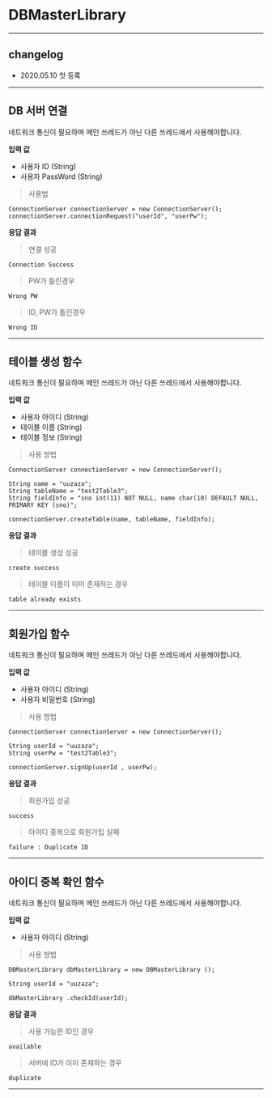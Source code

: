 # DBMasterLibrary

----

## changelog
* 2020.05.10 첫 등록

----

## DB 서버 연결
네트워크 통신이 필요하며 메인 쓰레드가 아닌 다른 쓰레드에서 사용해야합니다.




**입력 값**

* 사용자 ID (String)
* 사용자 PassWord (String)

> 사용법

    ConnectionServer connectionServer = new ConnectionServer();
    connectionServer.connectionRequest("userId", "userPw");



**응답 결과**
  

> 연결 성공
    

    Connection Success


>PW가 틀린경우


    Wrong PW



>ID, PW가 틀린경우


    Wrong ID
    
----


## 테이블 생성 함수
네트워크 통신이 필요하며 메인 쓰레드가 아닌 다른 쓰레드에서 사용해야합니다.




**입력 값**

* 사용자 아이디 (String)
* 테이블 이름 (String)
* 테이블 정보 (String)

> 사용 방법

    ConnectionServer connectionServer = new ConnectionServer();

    String name = "uuzaza";
    String tableName = "test2Table3";
    String fieldInfo = "sno int(11) NOT NULL, name char(10) DEFAULT NULL, PRIMARY KEY (sno)";

    connectionServer.createTable(name, tableName, fieldInfo);


**응답 결과**
  

>테이블 생성  성공
    

    create success


>테이블 이름이 이미 존재하는 경우


    table already exists


----


## 회원가입 함수
네트워크 통신이 필요하며 메인 쓰레드가 아닌 다른 쓰레드에서 사용해야합니다.




**입력 값**

* 사용자 아이디 (String)
* 사용자 비밀번호 (String)


> 사용 방법

    ConnectionServer connectionServer = new ConnectionServer();

    String userId = "uuzaza";
    String userPw = "test2Table3";
    
    connectionServer.signUp(userId , userPw);


**응답 결과**
  

>회원가입 성공
    

    success


>아이디 중복으로 회원가입 실패


    failure : Duplicate ID


----
## 아이디 중복 확인 함수
네트워크 통신이 필요하며 메인 쓰레드가 아닌 다른 쓰레드에서 사용해야합니다.



**입력 값**

* 사용자 아이디 (String)



> 사용 방법

    DBMasterLibrary dbMasterLibrary = new DBMasterLibrary ();

    String userId = "uuzaza";
    
    dbMasterLibrary .checkId(userId);


**응답 결과**
  

>사용 가능한 ID인 경우
    

    available


>서버에 ID가 이미 존재하는 경우


    duplicate


----
